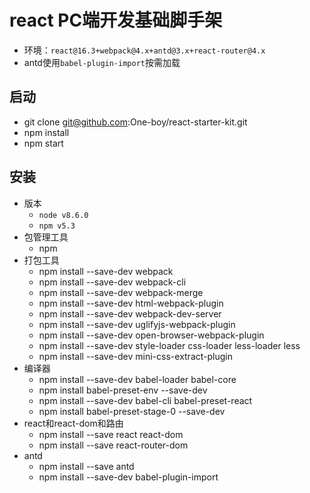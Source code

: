 # react PC端开发基础脚手架
- 环境：`react@16.3+webpack@4.x+antd@3.x+react-router@4.x`
- antd使用`babel-plugin-import`按需加载
## 启动
- git clone git@github.com:One-boy/react-starter-kit.git
- npm install
- npm start
## 安装
- 版本
    - `node v8.6.0`
    - `npm v5.3`
- 包管理工具
    - npm
- 打包工具
    - npm install --save-dev webpack
    - npm install --save-dev webpack-cli
    - npm install --save-dev webpack-merge
    - npm install --save-dev html-webpack-plugin
    - npm install --save-dev webpack-dev-server
    - npm install --save-dev uglifyjs-webpack-plugin
    - npm install --save-dev open-browser-webpack-plugin
    - npm install --save-dev style-loader css-loader less-loader less
    - npm install --save-dev mini-css-extract-plugin
- 编译器
    - npm install --save-dev babel-loader babel-core
    - npm install babel-preset-env --save-dev
    - npm install --save-dev babel-cli babel-preset-react
    - npm install babel-preset-stage-0 --save-dev
- react和react-dom和路由
    - npm install --save react react-dom
    - npm install --save react-router-dom
- antd
    - npm install --save antd
    - npm install --save-dev babel-plugin-import
